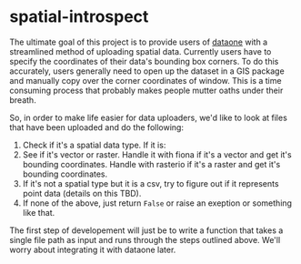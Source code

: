 # spatial-introspect
 
The ultimate goal of this project is to provide users of [dataone](https://www.dataone.org/) with a streamlined method of uploading spatial data. Currently users have to specify the coordinates of their data's bounding box corners. To do this accurately, users generally need to open up the dataset in a GIS package and manually copy over the corner coordinates of window. This is a time consuming process that probably makes people mutter oaths under their breath.

So, in order to make life easier for data uploaders, we'd like to look at files that have been uploaded and do the following:

1. Check if it's a spatial data type. If it is:
  1. See if it's vector or raster. Handle it with fiona if it's a vector and get it's bounding coordinates. Handle with rasterio if it's a raster and get it's bounding coordinates.
2. If it's not a spatial type but it is a csv, try to figure out if it represents point data (details on this TBD).
3. If none of the above, just return `False` or raise an exeption or something like that.

The first step of developement will just be to write a function that takes a single file path as input and runs through the steps outlined above. We'll worry about integrating it with dataone later.
